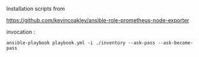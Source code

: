 Installation scripts from 

https://github.com/kevincoakley/ansible-role-prometheus-node-exporter

invocation :

    ansible-playbook playbook.yml -i ./inventory --ask-pass --ask-become-pass

    
